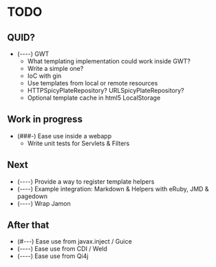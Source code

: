 # TODO


## QUID?

* (----) GWT 
  * What templating implementation could work inside GWT?
  * Write a simple one?
  * IoC with gin
  * Use templates from local or remote resources
  * HTTPSpicyPlateRepository? URLSpicyPlateRepository?
  * Optional template cache in html5 LocalStorage


## Work in progress

* (###-) Ease use inside a webapp
  * Write unit tests for Servlets & Filters


## Next

* (----) Provide a way to register template helpers
* (----) Example integration: Markdown & Helpers with eRuby, JMD & pagedown
* (----) Wrap Jamon


## After that

* (#---) Ease use from javax.inject / Guice
* (----) Ease use from CDI / Weld
* (----) Ease use from Qi4j

